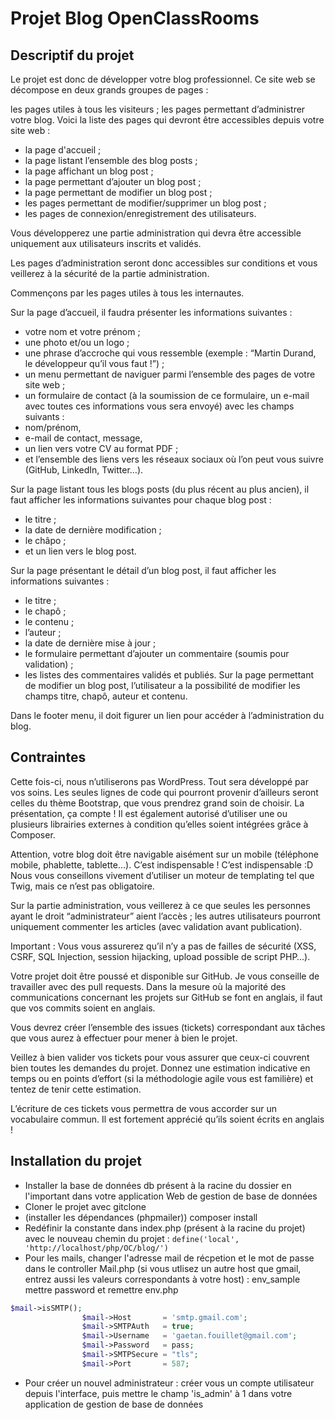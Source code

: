 # Projet Blog OpenClassRooms

## Descriptif du projet

Le projet est donc de développer votre blog professionnel. Ce site web se décompose en deux grands groupes de pages :

les pages utiles à tous les visiteurs ;
les pages permettant d’administrer votre blog.
Voici la liste des pages qui devront être accessibles depuis votre site web :

* la page d'accueil ;
* la page listant l’ensemble des blog posts ;
* la page affichant un blog post ;
* la page permettant d’ajouter un blog post ;
* la page permettant de modifier un blog post ;
* les pages permettant de modifier/supprimer un blog post ;
* les pages de connexion/enregistrement des utilisateurs.


Vous développerez une partie administration qui devra être accessible uniquement aux utilisateurs inscrits et validés.

Les pages d’administration seront donc accessibles sur conditions et vous veillerez à la sécurité de la partie administration.

Commençons par les pages utiles à tous les internautes.

Sur la page d’accueil, il faudra présenter les informations suivantes :

* votre nom et votre prénom ;
* une photo et/ou un logo ;
* une phrase d’accroche qui vous ressemble (exemple : “Martin Durand, le développeur qu’il vous faut !”) ;
* un menu permettant de naviguer parmi l’ensemble des pages de votre site web ;
* un formulaire de contact (à la soumission de ce formulaire, un e-mail avec toutes ces informations vous sera envoyé) avec les champs suivants :
* nom/prénom,
* e-mail de contact, message,
* un lien vers votre CV au format PDF ;
* et l’ensemble des liens vers les réseaux sociaux où l’on peut vous suivre (GitHub, LinkedIn, Twitter…).


Sur la page listant tous les blogs posts (du plus récent au plus ancien), il faut afficher les informations suivantes pour chaque blog post :

* le titre ;
* la date de dernière modification ;
* le châpo ;
* et un lien vers le blog post.


Sur la page présentant le détail d’un blog post, il faut afficher les informations suivantes :

* le titre ;
* le chapô ;
* le contenu ;
* l’auteur ;
* la date de dernière mise à jour ;
* le formulaire permettant d’ajouter un commentaire (soumis pour validation) ;
* les listes des commentaires validés et publiés.
Sur la page permettant de modifier un blog post, l’utilisateur a la possibilité de modifier les champs titre, chapô, auteur et contenu.

Dans le footer menu, il doit figurer un lien pour accéder à l’administration du blog.

## Contraintes

Cette fois-ci, nous n’utiliserons pas WordPress. Tout sera développé par vos soins. Les seules lignes de code qui pourront provenir d’ailleurs seront celles du thème Bootstrap, que vous prendrez grand soin de choisir. La présentation, ça compte ! Il est également autorisé d’utiliser une ou plusieurs librairies externes à condition qu’elles soient intégrées grâce à Composer.

Attention, votre blog doit être navigable aisément sur un mobile (téléphone mobile, phablette, tablette…). C’est indispensable ! C’est indispensable :D
Nous vous conseillons vivement d’utiliser un moteur de templating tel que Twig, mais ce n’est pas obligatoire.

Sur la partie administration, vous veillerez à ce que seules les personnes ayant le droit “administrateur” aient l’accès ; les autres utilisateurs pourront uniquement commenter les articles (avec validation avant publication).

Important : Vous vous assurerez qu’il n’y a pas de failles de sécurité (XSS, CSRF, SQL Injection, session hijacking, upload possible de script PHP…).

Votre projet doit être poussé et disponible sur GitHub. Je vous conseille de travailler avec des pull requests. Dans la mesure où la majorité des communications concernant les projets sur GitHub se font en anglais, il faut que vos commits soient en anglais.

Vous devrez créer l’ensemble des issues (tickets) correspondant aux tâches que vous aurez à effectuer pour mener à bien le projet.

Veillez à bien valider vos tickets pour vous assurer que ceux-ci couvrent bien toutes les demandes du projet. Donnez une estimation indicative en temps ou en points d’effort (si la méthodologie agile vous est familière) et tentez de tenir cette estimation.

L’écriture de ces tickets vous permettra de vous accorder sur un vocabulaire commun. Il est fortement apprécié qu’ils soient écrits en anglais !

## Installation du projet 

* Installer la base de données db présent à la racine du dossier en l'important dans votre application Web de gestion de base de données
* Cloner le projet avec gitclone
* (installer les dépendances (phpmailer)) composer install
* Redéfinir la constante dans index.php (présent à la racine du projet) avec le nouveau chemin du projet : 
`define('local', 'http://localhost/php/OC/blog/')`
* Pour les mails, changer l'adresse mail de récpetion et le mot de passe dans le controller Mail.php (si vous utlisez un autre host que gmail, entrez aussi les valeurs correspondants à votre host) : env_sample mettre password et remettre env.php
```php
$mail->isSMTP();
                $mail->Host       = 'smtp.gmail.com';                     //Set the SMTP server to send through
                $mail->SMTPAuth   = true;                                 //Enable SMTP authentication
                $mail->Username   = 'gaetan.fouillet@gmail.com';          //SMTP username
                $mail->Password   = pass;                                 //SMTP password
                $mail->SMTPSecure = "tls";                                //Enable implicit TLS encryption
                $mail->Port       = 587;
```
* Pour créer un nouvel administrateur : créer vous un compte utilisateur depuis l'interface, puis mettre le champ 'is_admin' à 1 dans votre application de gestion de base de données